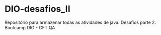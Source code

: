 # DIO-desafios_II
Repositório para armazenar todas as atividades de java. Desafios parte 2. Bootcamp DIO - GFT QA
